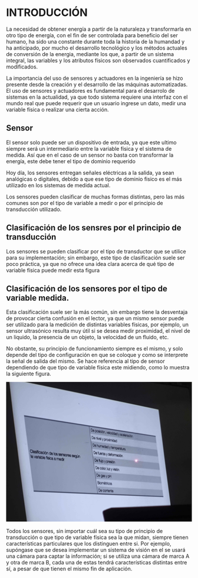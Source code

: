 # INTRODUCCIÓN

La necesidad de obtener energía a partir de la naturaleza y transformarla en otro tipo de energía, con el fin de ser controlada para beneficio del ser humano, ha sido una constante durante toda la historia de la humandad y ha anticipado, por mucho el desarrollo tecnológico y los métodos actuales de conversión de la energia, mediante los que, a partir de un sistema integral, las variables y los atributos físicos son observados cuantificados y modificados.

La importancia del uso de sensores y actuadores en la ingeniería se hizo presente desde la creación y el desarrollo de las máquinas automatizadas. El uso de sensores y actuadores es fundamental para el desarrolo de sistemas en la actualidad, ya que todo sistema requiere una interfaz con el mundo real que puede requerir que un usuario ingrese un dato, medir una variable física o realizar una cierta acción.

## Sensor

El sensor solo puede ser un dispositivo de entrada, ya que este ultimo siempre será un intermediario entre la variable física y el sistema de medida. Así que en el caso de un sensor no basta con transformar la energía, este debe tener el tipo de dominio requerido

Hoy día, los sensores entregan señales eléctricas a la salida, ya sean analógicas o digitales, debido a que ese tipo de dominio fisico es el más utilizado en los sistemas de medida actual.

Los sensores pueden clasificar de muchas formas distintas, pero las más comunes son por el tipo de variable a medir o por el principio de transducción utilizado.

## Clasificación de los sensres por el principio de transducción

Los sensores se pueden clasificar por el tipo de transductor que se utilice para su implementación; sin embargo, este tipo de clasificación suele ser poco práctica, ya que no ofrece una idea clara acerca de qué tipo de variable física puede medir esta figura

## Clasificación de los sensores por el tipo de variable medida.
Esta clasificación suele ser la más común, sin embargo tiene la desventaja de provocar cierta confusión en el lector, ya que un mismo sensor puede ser utilizado para la medición de distintas variables físicas, por ejemplo, un sensor ultrasónico resulta muy útil si se desea medir proximidad, el nivel de un liquido, la presencia de un objeto, la velocidad de un fluido, etc.

No obstante, su principio de funcionamiento siempre es el mismo, y solo depende del tipo de configuración en que se coloque y como se interprete la señal de salida del mismo. Se hace referencia al tipo de sensor dependiendo de que tipo de variable física este midiendo, como lo muestra la siguiente figura.

![alt text](image.png)

Todos los sensores, sin importar cuál sea su tipo de principio de transducción o que tipo de variable física sea la que midan, siempre tienen características particulares que los distinguen entre si. Por ejemplo, supóngase que se desea implementar un sistema de visión en el se usará una cámara para captar la información; si se utiliza una cámara de marca A y otra de marca B, cada una de estas tendrá características distintas entre sí, a pesar de que tienen el mismo fin de aplicación.